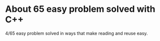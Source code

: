 # About 65 easy problem solved with C++
4/65 easy problem solved in ways that make reading and reuse easy.
